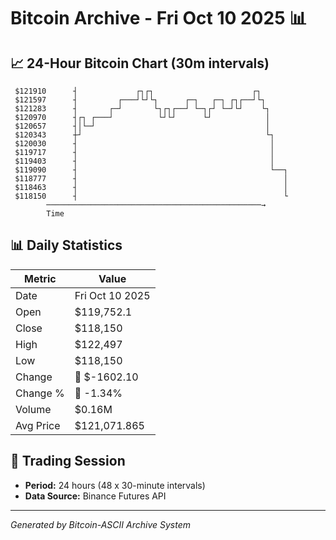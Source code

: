 # Bitcoin Archive - Fri Oct 10 2025 📊

## 📈 24-Hour Bitcoin Chart (30m intervals)

```
 $121910      ┤             ┌┐┌┐                      ┌┐       
 $121597      ┤         ┌───┘└┘└┐      ┌─┐   ┌─┐ ┌┐┌──┘└┐      
 $121283      ┤       ┌─┘       └┐┌┐┌──┘ └─┐┌┘ └─┘└┘    └┐     
 $120970      ┤┌┐ ┌───┘          └┘└┘      └┘            │     
 $120657      ┤│└─┘                                      │     
 $120343      ┼┘                                         └┐    
 $120030      ┤                                           │    
 $119717      ┤                                           │    
 $119403      ┤                                           │    
 $119090      ┤                                           └──┐ 
 $118777      ┤                                              │ 
 $118463      ┤                                              │ 
 $118150      ┤                                              └ 
        ────────────────────────────────────────────────→
        Time
```

## 📊 Daily Statistics

| Metric | Value |
|--------|-------|
| Date | Fri Oct 10 2025 |
| Open | $119,752.1 |
| Close | $118,150 |
| High | $122,497 |
| Low | $118,150 |
| Change | 🔴 $-1602.10 |
| Change % | 🔴 -1.34% |
| Volume | $0.16M |
| Avg Price | $121,071.865 |

## 📅 Trading Session

- **Period:** 24 hours (48 x 30-minute intervals)
- **Data Source:** Binance Futures API

---
*Generated by Bitcoin-ASCII Archive System*
